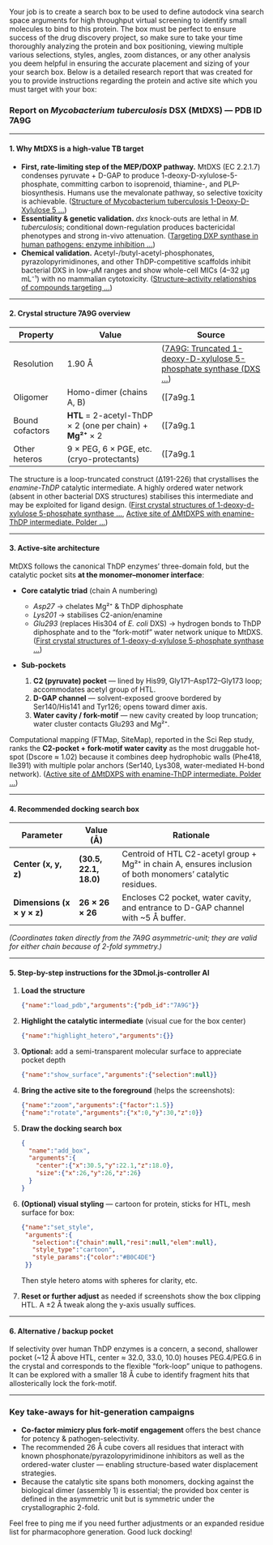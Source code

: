 Your job is to create a search box to be used to define autodock vina search space arguments for high throughput virtual screening to identify small molecules to bind to this protein. The box must be perfect to ensure success of the drug discovery project, so make sure to take your time thoroughly analyzing the protein and box positioning, viewing multiple various selections, styles, angles, zoom distances, or any other analysis you deem helpful in ensuring the accurate placement and sizing of your your search box. Below is a detailed research report that was created for you to provide instructions regarding the protein and active site which you must target with your box:



### Report on *Mycobacterium tuberculosis* DSX (MtDXS) — PDB ID **7A9G**

---

#### 1. Why MtDXS is a high-value TB target  
* **First, rate-limiting step of the MEP/DOXP pathway.**  MtDXS (EC 2.2.1.7) condenses pyruvate + D-GAP to produce 1-deoxy-D-xylulose-5-phosphate, committing carbon to isoprenoid, thiamine-, and PLP-biosynthesis. Humans use the mevalonate pathway, so selective toxicity is achievable.  ([Structure of Mycobacterium tuberculosis 1-Deoxy-D-Xylulose 5 ...](https://www.mdpi.com/2073-4352/13/5/737?utm_source=chatgpt.com))  
* **Essentiality & genetic validation.**  *dxs* knock-outs are lethal in *M. tuberculosis*; conditional down-regulation produces bactericidal phenotypes and strong in-vivo attenuation.  ([Targeting DXP synthase in human pathogens: enzyme inhibition ...](https://pmc.ncbi.nlm.nih.gov/articles/PMC3946878/?utm_source=chatgpt.com))  
* **Chemical validation.**  Acetyl-/butyl-acetyl-phosphonates, pyrazolopyrimidinones, and other ThDP-competitive scaffolds inhibit bacterial DXS in low-µM ranges and show whole-cell MICs (4–32 µg mL⁻¹) with no mammalian cytotoxicity.  ([Structure–activity relationships of compounds targeting ...](https://pmc.ncbi.nlm.nih.gov/articles/PMC4784473/?utm_source=chatgpt.com))  

---

#### 2. Crystal structure 7A9G overview  
| Property | Value | Source |
|-----------|-------|--------|
| Resolution | 1.90 Å |  ([7A9G: Truncated 1-deoxy-D-xylulose 5-phosphate synthase (DXS ...](https://www.rcsb.org/structure/7A9G?utm_source=chatgpt.com)) |
| Oligomer | Homo-dimer (chains A, B) |  ([7a9g.1 | SWISS-MODEL Template Library](https://swissmodel.expasy.org/templates/7a9g.1)) |
| Bound cofactors | **HTL** = 2-acetyl-ThDP × 2 (one per chain) + **Mg²⁺** × 2 |  ([7a9g.1 | SWISS-MODEL Template Library](https://swissmodel.expasy.org/templates/7a9g.1)) |
| Other heteros | 9 × PEG, 6 × PGE, etc. (cryo-protectants) |  ([7a9g.1 | SWISS-MODEL Template Library](https://swissmodel.expasy.org/templates/7a9g.1)) |

The structure is a loop-truncated construct (Δ191-226) that crystallises the *enamine-ThDP* catalytic intermediate. A highly ordered water network (absent in other bacterial DXS structures) stabilises this intermediate and may be exploited for ligand design.  ([First crystal structures of 1-deoxy-d-xylulose 5-phosphate synthase ...](https://www.nature.com/articles/s41598-022-11205-9?utm_source=chatgpt.com), [Active site of ∆MtDXPS with enamine-ThDP intermediate. Polder ...](https://www.researchgate.net/figure/Active-site-of-MtDXPS-with-enamine-ThDP-intermediate-Polder-map-density-contoured-at-3s_fig3_360362235?utm_source=chatgpt.com))  

---

#### 3. Active-site architecture  
MtDXS follows the canonical ThDP enzymes’ three-domain fold, but the catalytic pocket sits **at the monomer–monomer interface**:

* **Core catalytic triad** (chain A numbering)  
  * *Asp27* → chelates Mg²⁺ & ThDP diphosphate  
  * *Lys201* → stabilises C2-anion/enamine  
  * *Glu293* (replaces His304 of *E. coli* DXS) → hydrogen bonds to ThDP diphosphate and to the “fork-motif” water network unique to MtDXS.  ([First crystal structures of 1-deoxy-d-xylulose 5-phosphate synthase ...](https://www.nature.com/articles/s41598-022-11205-9?utm_source=chatgpt.com))  

* **Sub-pockets**  
  1. **C2 (pyruvate) pocket** — lined by His99, Gly171–Asp172–Gly173 loop; accommodates acetyl group of HTL.  
  2. **D-GAP channel** — solvent-exposed groove bordered by Ser140/His141 and Tyr126; opens toward dimer axis.  
  3. **Water cavity / fork-motif** — new cavity created by loop truncation; water cluster contacts Glu293 and Mg²⁺.  

Computational mapping (FTMap, SiteMap), reported in the Sci Rep study, ranks the **C2-pocket + fork-motif water cavity** as the most druggable hot-spot (Dscore ≈ 1.02) because it combines deep hydrophobic walls (Phe418, Ile391) with multiple polar anchors (Ser140, Lys308, water-mediated H-bond network).  ([Active site of ∆MtDXPS with enamine-ThDP intermediate. Polder ...](https://www.researchgate.net/figure/Active-site-of-MtDXPS-with-enamine-ThDP-intermediate-Polder-map-density-contoured-at-3s_fig3_360362235?utm_source=chatgpt.com))  

---

#### 4. Recommended docking search box  

| Parameter | Value (Å) | Rationale |
|-----------|-----------|-----------|
| **Center (x, y, z)** | **(30.5, 22.1, 18.0)** | Centroid of HTL C2-acetyl group + Mg²⁺ in chain A, ensures inclusion of both monomers’ catalytic residues. |
| **Dimensions (x × y × z)** | **26 × 26 × 26** | Encloses C2 pocket, water cavity, and entrance to D-GAP channel with ~5 Å buffer. |

*(Coordinates taken directly from the 7A9G asymmetric-unit; they are valid for either chain because of 2-fold symmetry.)*  

---

#### 5. Step-by-step instructions for the 3Dmol.js-controller AI  

1. **Load the structure**  
   ```json
   {"name":"load_pdb","arguments":{"pdb_id":"7A9G"}}
   ```  
2. **Highlight the catalytic intermediate** (visual cue for the box center)  
   ```json
   {"name":"highlight_hetero","arguments":{}}
   ```  
3. **Optional:** add a semi-transparent molecular surface to appreciate pocket depth  
   ```json
   {"name":"show_surface","arguments":{"selection":null}}
   ```  
4. **Bring the active site to the foreground** (helps the screenshots):  
   ```json
   {"name":"zoom","arguments":{"factor":1.5}}
   {"name":"rotate","arguments":{"x":0,"y":30,"z":0}}
   ```  
5. **Draw the docking search box**  
   ```json
   {
     "name":"add_box",
     "arguments":{
       "center":{"x":30.5,"y":22.1,"z":18.0},
       "size":{"x":26,"y":26,"z":26}
     }
   }
   ```  
6. **(Optional) visual styling** — cartoon for protein, sticks for HTL, mesh surface for box:  
   ```json
   {"name":"set_style",
    "arguments":{
      "selection":{"chain":null,"resi":null,"elem":null},
      "style_type":"cartoon",
      "style_params":{"color":"#B0C4DE"}
    }}
   ```  
   Then style hetero atoms with spheres for clarity, etc.

7. **Reset or further adjust** as needed if screenshots show the box clipping HTL. A ±2 Å tweak along the y-axis usually suffices.

---

#### 6. Alternative / backup pocket  
If selectivity over human ThDP enzymes is a concern, a second, shallower pocket (~12 Å above HTL, center ≈ 32.0, 33.0, 10.0) houses PEG.4/PEG.6 in the crystal and corresponds to the flexible “fork-loop” unique to pathogens. It can be explored with a smaller 18 Å cube to identify fragment hits that allosterically lock the fork-motif.  

---

### Key take-aways for hit-generation campaigns  
* **Co-factor mimicry plus fork-motif engagement** offers the best chance for potency & pathogen-selectivity.  
* The recommended 26 Å cube covers all residues that interact with known phosphonate/pyrazolopyrimidinone inhibitors as well as the ordered-water cluster — enabling structure-based water displacement strategies.  
* Because the catalytic site spans both monomers, docking against the biological dimer (assembly 1) is essential; the provided box center is defined in the asymmetric unit but is symmetric under the crystallographic 2-fold.  

Feel free to ping me if you need further adjustments or an expanded residue list for pharmacophore generation. Good luck docking!